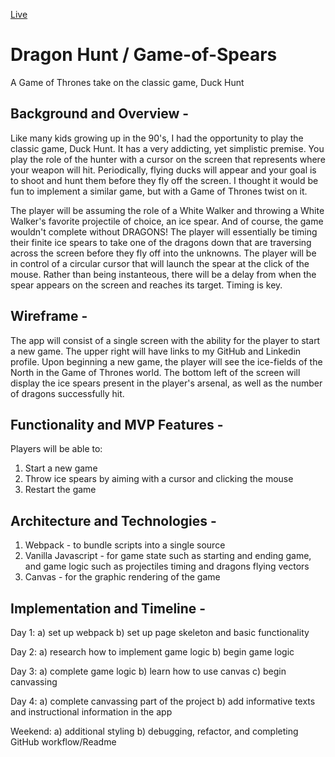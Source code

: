 [Live](https://hchu315.github.io/Dragon-Hunt-JS-project/) 

# Dragon Hunt / Game-of-Spears

A Game of Thrones take on the classic game, Duck Hunt

## Background and Overview -

Like many kids growing up in the 90's, I had the opportunity to play the classic game, Duck Hunt. It has a very addicting, yet simplistic premise. You play the role of the hunter with a cursor on the screen that represents where your weapon will hit. Periodically, flying ducks will appear and your goal is to shoot and hunt them before they fly off the screen. I thought it would be fun to implement a similar game, but with a Game of Thrones twist on it. 

The player will be assuming the role of a White Walker and throwing a White Walker's favorite projectile of choice, an ice spear. And of course, the game wouldn't complete without DRAGONS! The player will essentially be timing their finite ice spears to take one of the dragons down that are traversing across the screen before they fly off into the unknowns. The player will be in control of a circular cursor that will launch the spear at the click of the mouse. Rather than being instanteous, there will be a delay from when the spear appears on the screen and reaches its target. Timing is key.

## Wireframe -

The app will consist of a single screen with the ability for the player to start a new game. The upper right will have links to my GitHub and Linkedin profile. Upon beginning a new game, the player will see the ice-fields of the North in the Game of Thrones world. The bottom left of the screen will display the ice spears present in the player's arsenal, as well as the number of dragons successfully hit.

## Functionality and MVP Features -

Players will be able to:
  1) Start a new game
  2) Throw ice spears by aiming with a cursor and clicking the mouse
  3) Restart the game
  
## Architecture and Technologies -
 
  1) Webpack - to bundle scripts into a single source
  2) Vanilla Javascript - for game state such as starting and ending game, and game logic such as projectiles timing and            dragons flying vectors
  3) Canvas - for the graphic rendering of the game 

## Implementation and Timeline -

Day 1: 
  a) set up webpack
  b) set up page skeleton and basic functionality
  
Day 2:
  a) research how to implement game logic
  b) begin game logic

Day 3:
  a) complete game logic
  b) learn how to use canvas
  c) begin canvassing
  
Day 4:
  a) complete canvassing part of the project
  b) add informative texts and instructional information in the app
  
Weekend:
  a) additional styling
  b) debugging, refactor, and completing GitHub workflow/Readme
